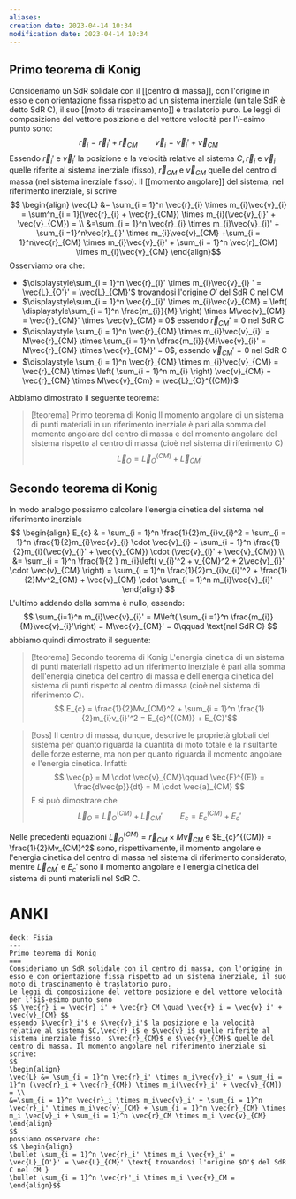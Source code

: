 ```yaml
---
aliases: 
creation date: 2023-04-14 10:34
modification date: 2023-04-14 10:34
---
```


## Primo teorema di Konig

Consideriamo un SdR solidale con il [[centro di massa]], con l'origine in esso e con orientazione fissa rispetto ad un sistema inerziale (un tale SdR è detto SdR C), il suo [[moto di trascinamento]]  è traslatorio puro.
Le leggi di composizione del vettore posizione e del vettore velocità per l'$i$-esimo punto sono:
$$ \vec{r}_{i} = \vec{r}_{i}' + \vec{r}_{CM}\qquad \vec{v}_{i} = \vec{v}_{i}' + \vec{v}_{CM}$$
Essendo $\vec{r}_{i}'$ e $\vec{v}_{i}'$ la posizione e la velocità relative al sistema $C, \vec{r}_{i}$ e $\vec{v}_{i}$ quelle riferite al sistema inerziale (fisso), $\vec{r}_{CM}$ e $\vec{v}_{CM}$ quelle del centro di massa (nel sistema inerziale fisso).
Il [[momento angolare]] del sistema, nel riferimento inerziale, si scrive
$$ \begin{align}
\vec{L} &= \sum_{i = 1}^n \vec{r}_{i} \times m_{i}\vec{v}_{i} = \sum^n_{i = 1}(\vec{r}_{i} + \vec{r}_{CM}) \times m_{i}(\vec{v}_{i}' + \vec{v}_{CM}) =  \\
&=\sum_{i = 1}^n \vec{r}_{i} \times m_{i}\vec{v}_{i}' + \sum_{i  =1}^n\vec{r}_{i}' \times m_{i}\vec{v}_{CM} +\sum_{i = 1}^n\vec{r}_{CM} \times m_{i}\vec{v}_{i}' + \sum_{i = 1}^n \vec{r}_{CM} \times m_{i}\vec{v}_{CM}
\end{align}$$
Osserviamo ora che:
- $\displaystyle\sum_{i = 1}^n \vec{r}_{i}' \times m_{i}\vec{v}_{i} ' = \vec{L}_{O'}' = \vec{L}_{CM}'$ trovandosi l'origine $O'$ del SdR C nel CM
- $\displaystyle\sum_{i = 1}^n \vec{r}_{i}' \times m_{i}\vec{v}_{CM} = \left( \displaystyle\sum_{i = 1}^n \frac{m_{i}}{M} \right) \times M\vec{v}_{CM} = \vec{r}_{CM}' \times \vec{v}_{CM} = 0$ essendo $\vec{r}_{CM}' = 0$ nel SdR C
- $\displaystyle \sum_{i = 1}^n \vec{r}_{CM} \times m_{i}\vec{v}_{i}' = M\vec{r}_{CM} \times \sum_{i = 1}^n \dfrac{m_{i}}{M}\vec{v}_{i}' = M\vec{r}_{CM} \times \vec{v}_{CM}' = 0$, essendo $\vec{v}_{CM}' = 0$ nel SdR C
- $\displaystyle \sum_{i = 1}^n \vec{r}_{CM} \times m_{i}\vec{v}_{CM} = \vec{r}_{CM} \times \left( \sum_{i = 1}^n m_{i} \right) \vec{v}_{CM} = \vec{r}_{CM} \times M\vec{v}_{Cm} = \vec{L}_{O}^{(CM)}$

Abbiamo dimostrato il seguente teorema:

>[!teorema] Primo teorema di Konig
>Il momento angolare di un sistema di punti materiali in un riferimento inerziale è pari alla somma del momento angolare del centro di massa e del momento angolare del sistema rispetto al centro di massa (cioè nel sistema di riferimento C)
>$$ \vec{L}_{O} = \vec{L}_{O}^{(CM)} + \vec{L}_{CM}' $$


## Secondo teorema di Konig
In modo analogo possiamo calcolare l'energia cinetica del sistema nel riferimento inerziale
$$ \begin{align}
E_{c}  & = \sum_{i = 1}^n \frac{1}{2}m_{i}v_{i}^2 = \sum_{i = 1}^n \frac{1}{2}m_{i}\vec{v}_{i} \cdot \vec{v}_{i} = \sum_{i = 1}^n \frac{1}{2}m_{i}(\vec{v}_{i}' + \vec{v}_{CM}) \cdot (\vec{v}_{i}' + \vec{v}_{CM})
 \\
&= \sum_{i = 1}^n \frac{1}{2 } m_{i}\left( v_{i}'^2 + v_{CM}^2 + 2\vec{v}_{i}' \cdot \vec{v}_{CM}  \right) = \sum_{i = 1}^n \frac{1}{2}m_{i}v_{i}'^2 + \frac{1}{2}Mv^2_{CM} + \vec{v}_{CM} \cdot \sum_{i = 1}^n m_{i}\vec{v}_{i}'
\end{align} $$
L'ultimo addendo della somma è nullo, essendo:
$$ \sum_{i=1}^n m_{i}\vec{v}_{i}' = M\left( \sum_{i =1}^n \frac{m_{i}}{M}\vec{v}_{i}'\right) = M\vec{v}_{CM}' = 0\qquad \text{nel SdR C} $$
abbiamo quindi dimostrato il seguente:

>[!teorema] Secondo teorema di Konig
>L'energia cinetica di un sistema di punti materiali rispetto ad un riferimento inerziale è pari alla somma dell'energia cinetica del centro di massa e dell'energia cinetica del sistema di punti rispetto al centro di massa (cioè nel sistema di riferimento $C$).
>$$ E_{c} = \frac{1}{2}Mv_{CM}^2 + \sum_{i = 1}^n \frac{1}{2}m_{i}v_{i}'^2 = E_{c}^{(CM)} + E_{C}'$$

>[!oss]
>Il centro di massa, dunque, descrive le proprietà globali del sistema per quanto riguarda la quantità di moto totale e la risultante delle forze esterne, ma non per quanto riguarda il momento angolare e l'energia cinetica. Infatti:
>$$ \vec{p} = M \cdot \vec{v}_{CM}\qquad \vec{F}^{(E)} = \frac{d\vec{p}}{dt} = M \cdot \vec{a}_{CM} $$
>E si può dimostrare che
>$$ \vec{L}_{O} = \vec{L}_{O}^{(CM)} + \vec{L}_{CM}'\qquad E_{c} = E_{c}^{(CM)} + E_{c}' $$

Nelle precedenti equazioni $\vec{L}_{O}^{(CM)} = \vec{r}_{CM} \times M \vec{v}_{CM}$ e $E_{c}^{(CM)} = \frac{1}{2}Mv_{CM}^2$ sono, rispettivamente, il momento angolare e l'energia cinetica del centro di massa nel sistema di riferimento considerato, mentre $\vec{L}_{CM}'$ e $E_{c}'$ sono il momento angolare e l'energia cinetica del sistema di punti materiali nel SdR C.

# ANKI

```anki
deck: Fisia
---
Primo teorema di Konig
===
Consideriamo un SdR solidale con il centro di massa, con l'origine in esso e con orientazione fissa rispetto ad un sistema inerziale, il suo moto di trascinamento è traslatorio puro.
Le leggi di composizione del vettore posizione e del vettore velocità per l'$i$-esimo punto sono
$$ \vec{r}_i = \vec{r}_i' + \vec{r}_CM \quad \vec{v}_i = \vec{v}_i' + \vec{v}_{CM} $$
essendo $\vec{r}_i'$ e $\vec{v}_i'$ la posizione e la velocità relative al sistema $C,\vec{r}_i$ e $\vec{v}_i$ quelle riferite al sistema inerziale fisso, $\vec{r}_{CM}$ e $\vec{v}_{CM}$ quelle del centro di massa. Il momento angolare nel riferimento inerziale si scrive:
$$ 
\begin{align}
\vec{L} &= \sum_{i = 1}^n \vec{r}_i' \times m_i\vec{v}_i' = \sum_{i = 1}^n (\vec{r}_i + \vec{r}_{CM}) \times m_i(\vec{v}_i' + \vec{v}_{CM}) = \\
&=\sum_{i = 1}^n \vec{r}_i \times m_i\vec{v}_i' + \sum_{i = 1}^n \vec{r}_i' \times m_i\vec{v}_{CM} + \sum_{i = 1}^n \vec{r}_{CM} \times m_i \vec{v}_i + \sum_{i = 1}^n \vec{r}_CM \times m_i \vec{v}_{CM}
\end{align}
$$
possiamo osservare che:
$$ \begin{align}
\bullet \sum_{i = 1}^n \vec{r}_i' \times m_i \vec{v}_i' = \vec{L}_{O'}' = \vec{L}_{CM}' \text{ trovandosi l'origine $O'$ del SdR C nel CM }
\bullet \sum_{i = 1}^n \vec{r}'_i \times m_i \vec{v}_CM = 
\end{align}$$
```


